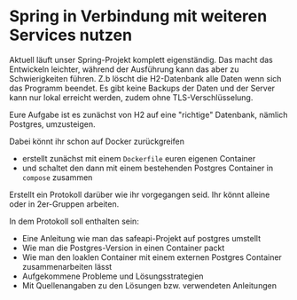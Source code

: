 # Spring in Verbindung mit weiteren Services nutzen

Aktuell läuft unser Spring-Projekt komplett eigenständig. Das macht das Entwickeln leichter, während der Ausführung kann das aber zu Schwierigkeiten führen. 
Z.b löscht die H2-Datenbank alle Daten wenn sich das Programm beendet. Es gibt keine Backups der Daten und der Server kann nur lokal erreicht werden, zudem ohne TLS-Verschlüsselung.

Eure Aufgabe ist es zunächst von H2 auf eine "richtige" Datenbank, nämlich Postgres, umzusteigen. 

Dabei könnt ihr schon auf Docker zurückgreifen
- erstellt zunächst mit einem `Dockerfile` euren eigenen Container
- und schaltet den dann mit einem bestehenden Postgres Container in `compose` zusammen

Erstellt ein Protokoll darüber wie ihr vorgegangen seid. Ihr könnt alleine oder in 2er-Gruppen arbeiten. 

In dem Protokoll soll enthalten sein:
 - Eine Anleitung wie man das safeapi-Projekt auf postgres umstellt
 - Wie man die Postgres-Version in einen Container packt
 - Wie man den loaklen Container mit einem externen Postgres Container zusammenarbeiten lässt
 - Aufgekommene Probleme und Lösungsstrategien
 - Mit Quellenangaben zu den Lösungen bzw. verwendeten Anleitungen
